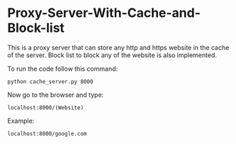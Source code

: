 # Proxy-Server-With-Cache-and-Block-list

This is a proxy server that can store any http and https website in the cache of the server. Block list to block any of the website is also implemented.

To run the code follow this command:

```
python cache_server.py 8000
```

Now go to the browser and type:

```
localhost:8000/(Website)
````
Example:
```
localhost:8000/google.com
```
